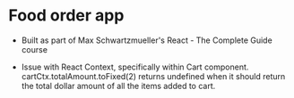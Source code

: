 # Food order app 

- Built as part of Max Schwartzmueller's React - The Complete Guide course

- Issue with React Context, specifically within Cart component. cartCtx.totalAmount.toFixed(2) returns undefined 
when it should return the total dollar amount of all the items added to cart. 

